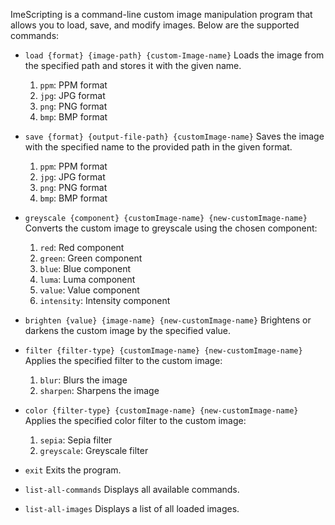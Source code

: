ImeScripting is a command-line custom image manipulation program that allows you to load, save, and modify images. Below are the supported commands:

- `load {format} {image-path} {custom-Image-name}`
  Loads the image from the specified path and stores it with the given name.
    1. `ppm`: PPM format
    2. `jpg`: JPG format
    3. `png`: PNG format
    4. `bmp`: BMP format
- `save {format} {output-file-path} {customImage-name}`
  Saves the image with the specified name to the provided path in the given format.
    1. `ppm`: PPM format
    2. `jpg`: JPG format
    3. `png`: PNG format
    4. `bmp`: BMP format
- `greyscale {component} {customImage-name} {new-customImage-name}`
  Converts the custom image to greyscale using the chosen component:
    1. `red`: Red component
    2. `green`: Green component
    3. `blue`: Blue component
    4. `luma`: Luma component
    5. `value`: Value component
    6. `intensity`: Intensity component

- `brighten {value} {image-name} {new-customImage-name}`
  Brightens or darkens the custom image by the specified value.

- `filter {filter-type} {customImage-name} {new-customImage-name}`
  Applies the specified filter to the custom image:
    1. `blur`: Blurs the image
    2. `sharpen`: Sharpens the image

- `color {filter-type} {customImage-name} {new-customImage-name}`
  Applies the specified color filter to the custom image:
    1. `sepia`: Sepia filter
    2. `greyscale`: Greyscale filter

- `exit`
  Exits the program.

- `list-all-commands`
  Displays all available commands.

- `list-all-images`
  Displays a list of all loaded images.
